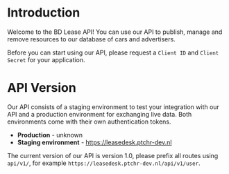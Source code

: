# Introduction

Welcome to the BD Lease API! You can use our API to publish, manage and remove resources to our database of cars and advertisers.

Before you can start using our API, please request a `Client ID` and `Client Secret` for your application.

# API Version

Our API consists of a staging environment to test your integration with our API and a production environment for exchanging live data. Both environments come with their own authentication tokens.

  - **Production** - unknown
  - **Staging environment** - https://leasedesk.ptchr-dev.nl

The current version of our API is version 1.0, please prefix all routes using `api/v1/`, for example `https://leasedesk.ptchr-dev.nl/api/v1/user`.